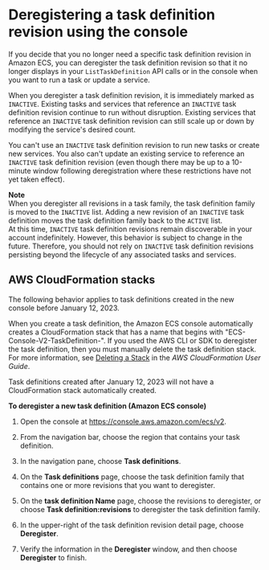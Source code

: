 # Deregistering a task definition revision using the console<a name="deregister-task-definition-v2"></a>

If you decide that you no longer need a specific task definition revision in Amazon ECS, you can deregister the task definition revision so that it no longer displays in your `ListTaskDefinition` API calls or in the console when you want to run a task or update a service\.

When you deregister a task definition revision, it is immediately marked as `INACTIVE`\. Existing tasks and services that reference an `INACTIVE` task definition revision continue to run without disruption\. Existing services that reference an `INACTIVE` task definition revision can still scale up or down by modifying the service's desired count\.

You can't use an `INACTIVE` task definition revision to run new tasks or create new services\. You also can't update an existing service to reference an `INACTIVE` task definition revision \(even though there may be up to a 10\-minute window following deregistration where these restrictions have not yet taken effect\)\.

**Note**  
When you deregister all revisions in a task family, the task definition family is moved to the `INACTIVE` list\. Adding a new revision of an `INACTIVE` task definition moves the task definition family back to the `ACTIVE` list\.  
At this time, `INACTIVE` task definition revisions remain discoverable in your account indefinitely\. However, this behavior is subject to change in the future\. Therefore, you should not rely on `INACTIVE` task definition revisions persisting beyond the lifecycle of any associated tasks and services\.

## AWS CloudFormation stacks<a name="cloudformation-stack"></a>

The following behavior applies to task definitions created in the new console before January 12, 2023\.

When you create a task definition, the Amazon ECS console automatically creates a CloudFormation stack that has a name that begins with "ECS\-Console\-V2\-TaskDefinition\-"\. If you used the AWS CLI or SDK to deregister the task definition, then you must manually delete the task definition stack\. For more information, see [Deleting a Stack](https://docs.aws.amazon.com/AWSCloudFormation/latest/UserGuide/cfn-console-delete-stack.html) in the *AWS CloudFormation User Guide*\.

Task definitions created after January 12, 2023 will not have a CloudFormation stack automatically created\.

**To deregister a new task definition \(Amazon ECS console\)**

1. Open the console at [https://console\.aws\.amazon\.com/ecs/v2](https://console.aws.amazon.com/ecs/v2)\.

1. From the navigation bar, choose the region that contains your task definition\.

1. In the navigation pane, choose **Task definitions**\.

1. On the **Task definitions** page, choose the task definition family that contains one or more revisions that you want to deregister\.

1. On the **task definition Name** page, choose the revisions to deregister, or choose **Task definition:revisions** to deregister the task definition family\.

1. In the upper\-right of the task definition revision detail page, choose **Deregister**\.

1. Verify the information in the **Deregister** window, and then choose **Deregister** to finish\.